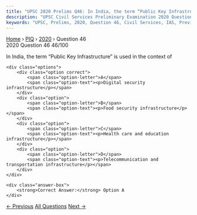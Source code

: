 ```yaml
---
title: "UPSC 2020 Prelims Q46: In India, the term “Public Key Infrastructure” is used in th..."
description: "UPSC Civil Services Preliminary Examination 2020 Question 46 with options and answer"
keywords: "UPSC, Prelims, 2020, Question 46, Civil Services, IAS, Previous Year Questions"
---
```


<nav class="breadcrumb">
    <a href="../../">Home</a>
    <span>›</span>
    <a href="../">PIQ</a>
    <span>›</span>
    <a href="./">2020</a>
    <span>›</span>
    <span>Question 46</span>
</nav>

<div class="question-header">
    <div class="question-meta">
        <span class="year-badge">2020</span>
        <span class="question-number">Question 46</span>
        <span class="progress">46/100</span>
    </div>
    <div class="progress-bar">
        <div class="progress-fill" style="width: 46.0%"></div>
    </div>
</div>

<div class="question-content">
    <div class="question-text">
        <p>In India, the term “Public Key Infrastructure” is used in the context of</p>
    </div>
    
    <div class="options">
        <div class="option correct">
            <span class="option-letter">A</span>
            <span class="option-text"><p>Digital security infrastructure</p></span>
        </div>
        <div class="option">
            <span class="option-letter">B</span>
            <span class="option-text"><p>Food security infrastructure</p></span>
        </div>
        <div class="option">
            <span class="option-letter">C</span>
            <span class="option-text"><p>Health care and education infrastructure</p></span>
        </div>
        <div class="option">
            <span class="option-letter">D</span>
            <span class="option-text"><p>Telecommunication and transportation infrastructure</p></span>
        </div>
    </div>

    <div class="answer-box">
        <strong>Correct Answer:</strong> Option A
    </div>
</div>

<div class="question-nav">
    <a href="../q045-what-is-the-importance-of-using-pneumococcal-conju/" class="nav-btn prev">← Previous</a>
    <a href="../" class="nav-btn center">All Questions</a>
    <a href="../q047-which-of-the-following-statements-are-correct-rega/" class="nav-btn next">Next →</a>
</div>
